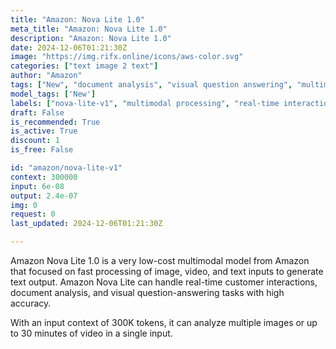```yaml
---
title: "Amazon: Nova Lite 1.0"
meta_title: "Amazon: Nova Lite 1.0"
description: "Amazon: Nova Lite 1.0"
date: 2024-12-06T01:21:30Z
image: "https://img.rifx.online/icons/aws-color.svg"
categories: ["text image 2 text"]
author: "Amazon"
tags: ["New", "document analysis", "visual question answering", "multimodal processing", "Machine Learning", "Natural Language Processing", "Amazon", "real-time interaction", "Programming", "Technology", "nova-lite-v1", "Computer Vision"]
model_tags: ['New']
labels: ["nova-lite-v1", "multimodal processing", "real-time interaction", "document analysis", "visual question answering"]
draft: False
is_recommended: True
is_active: True
discount: 1
is_free: False

id: "amazon/nova-lite-v1"
context: 300000
input: 6e-08
output: 2.4e-07
img: 0
request: 0
last_updated: 2024-12-06T01:21:30Z

---
```


Amazon Nova Lite 1.0 is a very low-cost multimodal model from Amazon that focused on fast processing of image, video, and text inputs to generate text output. Amazon Nova Lite can handle real-time customer interactions, document analysis, and visual question-answering tasks with high accuracy.

With an input context of 300K tokens, it can analyze multiple images or up to 30 minutes of video in a single input.

